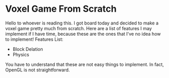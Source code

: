 # Voxel Game From Scratch

Hello to whoever is reading this. I got board today and decided to make a voxel game pretty much from scratch.
Here are a list of features I may implement if I have time, because these are the ones that I've no idea how to implement! 
Features List:

- Block Delation
- Physics 

You have to understand that these are not easy things to implement. In fact, OpenGL is not straightforward.